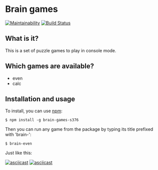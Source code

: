 # Brain games

[![Maintainability](https://api.codeclimate.com/v1/badges/d02f1e74374dab879c0f/maintainability)](https://codeclimate.com/github/k5md/project-lvl1-s376/maintainability)
[![Build Status](https://travis-ci.com/k5md/project-lvl1-s376.svg?branch=master)](https://travis-ci.com/k5md/project-lvl1-s376)

## What is it?

This is a set of puzzle games to play in console mode.

## Which games are available?

- even
- calc

## Installation and usage
To install, you can use [npm](https://npmjs.org/):
```
$ npm install -g brain-games-s376
```

Then you can run any game from the package by typing its title prefixed with 'brain-':
```
$ brain-even
```

Just like this:

[![asciicast](https://asciinema.org/a/cp9EuNJ9oxI7nG0DAStO5BmBy.svg)](https://asciinema.org/a/cp9EuNJ9oxI7nG0DAStO5BmBy)
[![asciicast](https://asciinema.org/a/v7j6gx5rEReAGSNxB7xhb7eZK.svg)](https://asciinema.org/a/v7j6gx5rEReAGSNxB7xhb7eZK)